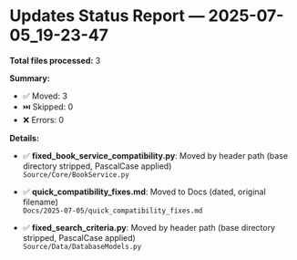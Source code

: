 # Updates Status Report — 2025-07-05_19-23-47

**Total files processed:** 3

**Summary:**
- ✅ Moved: 3
- ⏭️ Skipped: 0
- ❌ Errors: 0

**Details:**

- ✅ **fixed_book_service_compatibility.py**: Moved by header path (base directory stripped, PascalCase applied)  
    `Source/Core/BookService.py`

- ✅ **quick_compatibility_fixes.md**: Moved to Docs (dated, original filename)  
    `Docs/2025-07-05/quick_compatibility_fixes.md`

- ✅ **fixed_search_criteria.py**: Moved by header path (base directory stripped, PascalCase applied)  
    `Source/Data/DatabaseModels.py`


